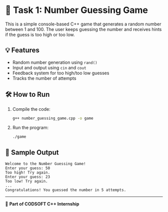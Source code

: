 # 🎯 Task 1: Number Guessing Game

This is a simple console-based C++ game that generates a random number between 1 and 100. The user keeps guessing the number and receives hints if the guess is too high or too low.

## 💡 Features
- Random number generation using `rand()`
- Input and output using `cin` and `cout`
- Feedback system for too high/too low guesses
- Tracks the number of attempts

## 🛠️ How to Run
1. Compile the code:
   ```bash
   g++ number_guessing_game.cpp -o game
   ```
2. Run the program:
   ```bash
   ./game
   ```

## 📸 Sample Output
```
Welcome to the Number Guessing Game!
Enter your guess: 50
Too high! Try again.
Enter your guess: 23
Too low! Try again.
...
Congratulations! You guessed the number in 5 attempts.
```

---

🔗 **Part of CODSOFT C++ Internship**